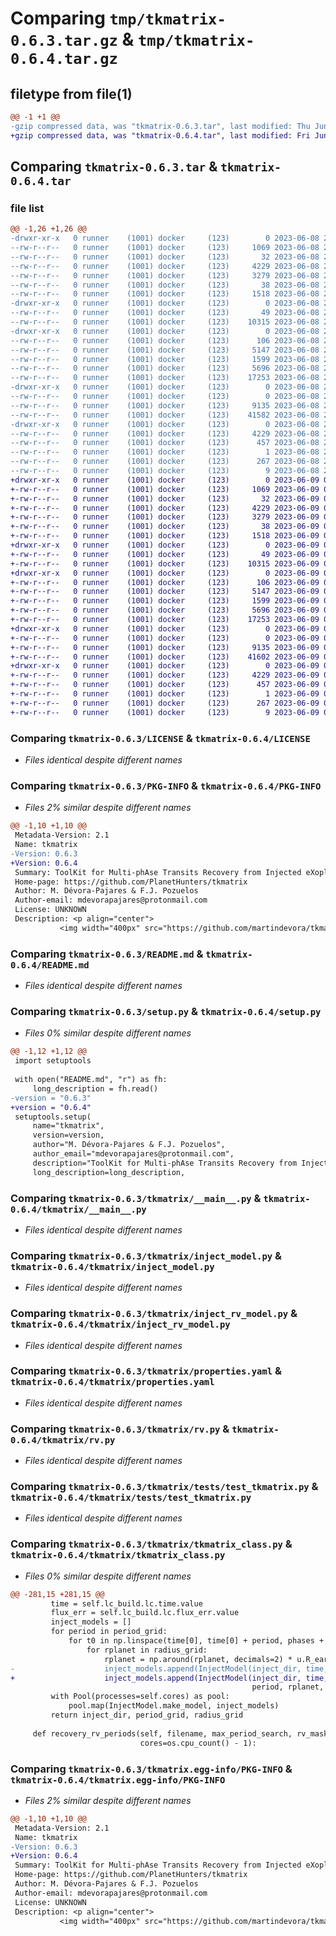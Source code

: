 # Comparing `tmp/tkmatrix-0.6.3.tar.gz` & `tmp/tkmatrix-0.6.4.tar.gz`

## filetype from file(1)

```diff
@@ -1 +1 @@
-gzip compressed data, was "tkmatrix-0.6.3.tar", last modified: Thu Jun  8 22:19:12 2023, max compression
+gzip compressed data, was "tkmatrix-0.6.4.tar", last modified: Fri Jun  9 08:07:04 2023, max compression
```

## Comparing `tkmatrix-0.6.3.tar` & `tkmatrix-0.6.4.tar`

### file list

```diff
@@ -1,26 +1,26 @@
-drwxr-xr-x   0 runner    (1001) docker     (123)        0 2023-06-08 22:19:12.356270 tkmatrix-0.6.3/
--rw-r--r--   0 runner    (1001) docker     (123)     1069 2023-06-08 22:18:55.000000 tkmatrix-0.6.3/LICENSE
--rw-r--r--   0 runner    (1001) docker     (123)       32 2023-06-08 22:18:55.000000 tkmatrix-0.6.3/MANIFEST.in
--rw-r--r--   0 runner    (1001) docker     (123)     4229 2023-06-08 22:19:12.356270 tkmatrix-0.6.3/PKG-INFO
--rw-r--r--   0 runner    (1001) docker     (123)     3279 2023-06-08 22:18:55.000000 tkmatrix-0.6.3/README.md
--rw-r--r--   0 runner    (1001) docker     (123)       38 2023-06-08 22:19:12.356270 tkmatrix-0.6.3/setup.cfg
--rw-r--r--   0 runner    (1001) docker     (123)     1518 2023-06-08 22:18:55.000000 tkmatrix-0.6.3/setup.py
-drwxr-xr-x   0 runner    (1001) docker     (123)        0 2023-06-08 22:19:12.356270 tkmatrix-0.6.3/tkmatrix/
--rw-r--r--   0 runner    (1001) docker     (123)       49 2023-06-08 22:18:55.000000 tkmatrix-0.6.3/tkmatrix/__init__.py
--rw-r--r--   0 runner    (1001) docker     (123)    10315 2023-06-08 22:18:55.000000 tkmatrix-0.6.3/tkmatrix/__main__.py
-drwxr-xr-x   0 runner    (1001) docker     (123)        0 2023-06-08 22:19:12.356270 tkmatrix-0.6.3/tkmatrix/custom_algorithms/
--rw-r--r--   0 runner    (1001) docker     (123)      106 2023-06-08 22:18:55.000000 tkmatrix-0.6.3/tkmatrix/custom_algorithms/__init__.py
--rw-r--r--   0 runner    (1001) docker     (123)     5147 2023-06-08 22:18:55.000000 tkmatrix-0.6.3/tkmatrix/inject_model.py
--rw-r--r--   0 runner    (1001) docker     (123)     1599 2023-06-08 22:18:55.000000 tkmatrix-0.6.3/tkmatrix/inject_rv_model.py
--rw-r--r--   0 runner    (1001) docker     (123)     5696 2023-06-08 22:18:55.000000 tkmatrix-0.6.3/tkmatrix/properties.yaml
--rw-r--r--   0 runner    (1001) docker     (123)    17253 2023-06-08 22:18:55.000000 tkmatrix-0.6.3/tkmatrix/rv.py
-drwxr-xr-x   0 runner    (1001) docker     (123)        0 2023-06-08 22:19:12.356270 tkmatrix-0.6.3/tkmatrix/tests/
--rw-r--r--   0 runner    (1001) docker     (123)        0 2023-06-08 22:18:55.000000 tkmatrix-0.6.3/tkmatrix/tests/__init__.py
--rw-r--r--   0 runner    (1001) docker     (123)     9135 2023-06-08 22:18:55.000000 tkmatrix-0.6.3/tkmatrix/tests/test_tkmatrix.py
--rw-r--r--   0 runner    (1001) docker     (123)    41582 2023-06-08 22:18:55.000000 tkmatrix-0.6.3/tkmatrix/tkmatrix_class.py
-drwxr-xr-x   0 runner    (1001) docker     (123)        0 2023-06-08 22:19:12.356270 tkmatrix-0.6.3/tkmatrix.egg-info/
--rw-r--r--   0 runner    (1001) docker     (123)     4229 2023-06-08 22:19:11.000000 tkmatrix-0.6.3/tkmatrix.egg-info/PKG-INFO
--rw-r--r--   0 runner    (1001) docker     (123)      457 2023-06-08 22:19:12.000000 tkmatrix-0.6.3/tkmatrix.egg-info/SOURCES.txt
--rw-r--r--   0 runner    (1001) docker     (123)        1 2023-06-08 22:19:11.000000 tkmatrix-0.6.3/tkmatrix.egg-info/dependency_links.txt
--rw-r--r--   0 runner    (1001) docker     (123)      267 2023-06-08 22:19:11.000000 tkmatrix-0.6.3/tkmatrix.egg-info/requires.txt
--rw-r--r--   0 runner    (1001) docker     (123)        9 2023-06-08 22:19:11.000000 tkmatrix-0.6.3/tkmatrix.egg-info/top_level.txt
+drwxr-xr-x   0 runner    (1001) docker     (123)        0 2023-06-09 08:07:04.718742 tkmatrix-0.6.4/
+-rw-r--r--   0 runner    (1001) docker     (123)     1069 2023-06-09 08:06:51.000000 tkmatrix-0.6.4/LICENSE
+-rw-r--r--   0 runner    (1001) docker     (123)       32 2023-06-09 08:06:51.000000 tkmatrix-0.6.4/MANIFEST.in
+-rw-r--r--   0 runner    (1001) docker     (123)     4229 2023-06-09 08:07:04.718742 tkmatrix-0.6.4/PKG-INFO
+-rw-r--r--   0 runner    (1001) docker     (123)     3279 2023-06-09 08:06:51.000000 tkmatrix-0.6.4/README.md
+-rw-r--r--   0 runner    (1001) docker     (123)       38 2023-06-09 08:07:04.718742 tkmatrix-0.6.4/setup.cfg
+-rw-r--r--   0 runner    (1001) docker     (123)     1518 2023-06-09 08:06:52.000000 tkmatrix-0.6.4/setup.py
+drwxr-xr-x   0 runner    (1001) docker     (123)        0 2023-06-09 08:07:04.714742 tkmatrix-0.6.4/tkmatrix/
+-rw-r--r--   0 runner    (1001) docker     (123)       49 2023-06-09 08:06:52.000000 tkmatrix-0.6.4/tkmatrix/__init__.py
+-rw-r--r--   0 runner    (1001) docker     (123)    10315 2023-06-09 08:06:52.000000 tkmatrix-0.6.4/tkmatrix/__main__.py
+drwxr-xr-x   0 runner    (1001) docker     (123)        0 2023-06-09 08:07:04.718742 tkmatrix-0.6.4/tkmatrix/custom_algorithms/
+-rw-r--r--   0 runner    (1001) docker     (123)      106 2023-06-09 08:06:52.000000 tkmatrix-0.6.4/tkmatrix/custom_algorithms/__init__.py
+-rw-r--r--   0 runner    (1001) docker     (123)     5147 2023-06-09 08:06:52.000000 tkmatrix-0.6.4/tkmatrix/inject_model.py
+-rw-r--r--   0 runner    (1001) docker     (123)     1599 2023-06-09 08:06:52.000000 tkmatrix-0.6.4/tkmatrix/inject_rv_model.py
+-rw-r--r--   0 runner    (1001) docker     (123)     5696 2023-06-09 08:06:52.000000 tkmatrix-0.6.4/tkmatrix/properties.yaml
+-rw-r--r--   0 runner    (1001) docker     (123)    17253 2023-06-09 08:06:52.000000 tkmatrix-0.6.4/tkmatrix/rv.py
+drwxr-xr-x   0 runner    (1001) docker     (123)        0 2023-06-09 08:07:04.718742 tkmatrix-0.6.4/tkmatrix/tests/
+-rw-r--r--   0 runner    (1001) docker     (123)        0 2023-06-09 08:06:52.000000 tkmatrix-0.6.4/tkmatrix/tests/__init__.py
+-rw-r--r--   0 runner    (1001) docker     (123)     9135 2023-06-09 08:06:52.000000 tkmatrix-0.6.4/tkmatrix/tests/test_tkmatrix.py
+-rw-r--r--   0 runner    (1001) docker     (123)    41602 2023-06-09 08:06:52.000000 tkmatrix-0.6.4/tkmatrix/tkmatrix_class.py
+drwxr-xr-x   0 runner    (1001) docker     (123)        0 2023-06-09 08:07:04.718742 tkmatrix-0.6.4/tkmatrix.egg-info/
+-rw-r--r--   0 runner    (1001) docker     (123)     4229 2023-06-09 08:07:04.000000 tkmatrix-0.6.4/tkmatrix.egg-info/PKG-INFO
+-rw-r--r--   0 runner    (1001) docker     (123)      457 2023-06-09 08:07:04.000000 tkmatrix-0.6.4/tkmatrix.egg-info/SOURCES.txt
+-rw-r--r--   0 runner    (1001) docker     (123)        1 2023-06-09 08:07:04.000000 tkmatrix-0.6.4/tkmatrix.egg-info/dependency_links.txt
+-rw-r--r--   0 runner    (1001) docker     (123)      267 2023-06-09 08:07:04.000000 tkmatrix-0.6.4/tkmatrix.egg-info/requires.txt
+-rw-r--r--   0 runner    (1001) docker     (123)        9 2023-06-09 08:07:04.000000 tkmatrix-0.6.4/tkmatrix.egg-info/top_level.txt
```

### Comparing `tkmatrix-0.6.3/LICENSE` & `tkmatrix-0.6.4/LICENSE`

 * *Files identical despite different names*

### Comparing `tkmatrix-0.6.3/PKG-INFO` & `tkmatrix-0.6.4/PKG-INFO`

 * *Files 2% similar despite different names*

```diff
@@ -1,10 +1,10 @@
 Metadata-Version: 2.1
 Name: tkmatrix
-Version: 0.6.3
+Version: 0.6.4
 Summary: ToolKit for Multi-phAse Transits Recovery from Injected eXoplanets
 Home-page: https://github.com/PlanetHunters/tkmatrix
 Author: M. Dévora-Pajares & F.J. Pozuelos
 Author-email: mdevorapajares@protonmail.com
 License: UNKNOWN
 Description: <p align="center">
           <img width="400px" src="https://github.com/martindevora/tkmatrix/blob/master/images/matrix.jpg?raw=true">
```

### Comparing `tkmatrix-0.6.3/README.md` & `tkmatrix-0.6.4/README.md`

 * *Files identical despite different names*

### Comparing `tkmatrix-0.6.3/setup.py` & `tkmatrix-0.6.4/setup.py`

 * *Files 0% similar despite different names*

```diff
@@ -1,12 +1,12 @@
 import setuptools
 
 with open("README.md", "r") as fh:
     long_description = fh.read()
-version = "0.6.3"
+version = "0.6.4"
 setuptools.setup(
     name="tkmatrix",
     version=version,
     author="M. Dévora-Pajares & F.J. Pozuelos",
     author_email="mdevorapajares@protonmail.com",
     description="ToolKit for Multi-phAse Transits Recovery from Injected eXoplanets",
     long_description=long_description,
```

### Comparing `tkmatrix-0.6.3/tkmatrix/__main__.py` & `tkmatrix-0.6.4/tkmatrix/__main__.py`

 * *Files identical despite different names*

### Comparing `tkmatrix-0.6.3/tkmatrix/inject_model.py` & `tkmatrix-0.6.4/tkmatrix/inject_model.py`

 * *Files identical despite different names*

### Comparing `tkmatrix-0.6.3/tkmatrix/inject_rv_model.py` & `tkmatrix-0.6.4/tkmatrix/inject_rv_model.py`

 * *Files identical despite different names*

### Comparing `tkmatrix-0.6.3/tkmatrix/properties.yaml` & `tkmatrix-0.6.4/tkmatrix/properties.yaml`

 * *Files identical despite different names*

### Comparing `tkmatrix-0.6.3/tkmatrix/rv.py` & `tkmatrix-0.6.4/tkmatrix/rv.py`

 * *Files identical despite different names*

### Comparing `tkmatrix-0.6.3/tkmatrix/tests/test_tkmatrix.py` & `tkmatrix-0.6.4/tkmatrix/tests/test_tkmatrix.py`

 * *Files identical despite different names*

### Comparing `tkmatrix-0.6.3/tkmatrix/tkmatrix_class.py` & `tkmatrix-0.6.4/tkmatrix/tkmatrix_class.py`

 * *Files 0% similar despite different names*

```diff
@@ -281,15 +281,15 @@
         time = self.lc_build.lc.time.value
         flux_err = self.lc_build.lc.flux_err.value
         inject_models = []
         for period in period_grid:
             for t0 in np.linspace(time[0], time[0] + period, phases + 2)[1:-1]:
                 for rplanet in radius_grid:
                     rplanet = np.around(rplanet, decimals=2) * u.R_earth
-                    inject_models.append(InjectModel(inject_dir, time, flux0, flux_err, self.rstar, self.mstar, t0,
+                    inject_models.append(InjectModel(inject_dir, time, np.array(flux0), np.array(flux_err), self.rstar, self.mstar, t0,
                                                      period, rplanet, self.exposure_time, self.ab))
         with Pool(processes=self.cores) as pool:
             pool.map(InjectModel.make_model, inject_models)
         return inject_dir, period_grid, radius_grid
 
     def recovery_rv_periods(self, filename, max_period_search, rv_masks=None, oversampling=1,
                             cores=os.cpu_count() - 1):
```

### Comparing `tkmatrix-0.6.3/tkmatrix.egg-info/PKG-INFO` & `tkmatrix-0.6.4/tkmatrix.egg-info/PKG-INFO`

 * *Files 2% similar despite different names*

```diff
@@ -1,10 +1,10 @@
 Metadata-Version: 2.1
 Name: tkmatrix
-Version: 0.6.3
+Version: 0.6.4
 Summary: ToolKit for Multi-phAse Transits Recovery from Injected eXoplanets
 Home-page: https://github.com/PlanetHunters/tkmatrix
 Author: M. Dévora-Pajares & F.J. Pozuelos
 Author-email: mdevorapajares@protonmail.com
 License: UNKNOWN
 Description: <p align="center">
           <img width="400px" src="https://github.com/martindevora/tkmatrix/blob/master/images/matrix.jpg?raw=true">
```

